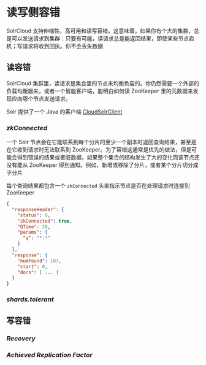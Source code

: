 # 读写侧容错

SolrCloud 支持伸缩性，高可用和读写容错。这意味着，如果你有个大的集群，总是可以发送请求到集群：只要有可能，读请求总是能返回结果，即使某些节点宕机；写请求将收到回执。你不会丢失数据

## 读容错

SolrCloud 集群里，读请求是集合里的节点来均衡负载的。你仍然需要一个外部的负载均衡器来，或者一个智能客户端，能明白如何读 ZooKeeper 里的元数据来发现应向哪个节点发送请求。

Solr 提供了一个 Java 的客户端 [CloudSolrClient](http://lucene.apache.org/solr/6_0_0/solr-solrj/org/apache/solr/client/solrj/impl/CloudSolrClient.html)

### *zkConnected*

一个 Solr 节点会在它能联系到每个分片的至少一个副本时返回查询结果，甚至是在它收到请求时无法联系到 ZooKeeper。为了容错这通常是优先的做法，但是可能会得到错误的结果或者脏数据，如果整个集合的结构发生了大的变化而该节点还没有能从 ZooKeeper 得到通知。例如，新增或移除了分片，或者某个分片切分成子分片

每个查询结果都包含一个 `zkConnected` 头来指示节点是否在处理请求时连接到 ZooKeeper

```json
{
  "responseHeader": {
    "status": 0,
    "zkConnected": true,
    "QTime": 20,
    "params": {
      "q": "*:*"
    }
  },
  "response": {
    "numFound": 107,
    "start": 0,
    "docs": [ ... ]
  }
}
```

### *shards.tolerant*

## 写容错

### *Recovery*

### *Achieved Replication Factor*



